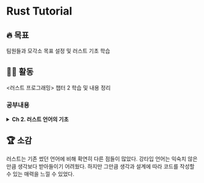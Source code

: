 # Rust Tutorial

## 🔥 목표

팀원들과 모각소 목표 설정 및 러스트 기초 학습

## 👨‍💻 활동

<러스트 프로그래밍> 챕터 2 학습 및 내용 정리

### 공부내용

<details>
<summary><b>Ch 2. 러스트 언어의 기초</b></summary>

![rust](https://www.rust-lang.org/static/images/rust-logo-blk.svg)

### 문법 개요

- fn 키워드로 함수 선언
- `main()`에서 시작
  - 인자가 없고 어떤 값도 반환하지 않음
- Lexical scope는 중괄호로 정의
- let을 사용하여 변수 바인딩
  - 변수는 기본적으로 불변 항목
  - 읽기 전용
- statement는 세미콜론으로 끝냄
- 컴파일러에 특정 데이터 타입을 지정 가능
  - 컴파일러가 사용자 대신 고유한 타입을 추론할 수 없을 때 이 작업이 필요
- 숫자 리터럴에는 타입 애너테이션을 넣을 수 있음
- 숫자 리터럴 내에서 밑줄 사용 가능
- !가 붙은 함수 형식(`println!()`)은 값이 아닌 코드를 반환하는 매크로
- 문자열은 작은따옴표 대신 큰따옴표를 사용
  - 작은따옴표는 char
- 문자열을 형식화할 때 자리 표시자로 {}를 사용
- 얇은 화살표(->)는 반환 타입을 나타냄
- mut 키워드를 써서 가변 참조로 사용

### 숫자

- 타입 간 변환은 언제나 명시적으로 일어남
- 러스트의 수는 메서드를 가질 수 있음
  - ex) `24.5_f32.round()`
- 이진수, 팔진수, 십육진수로도 정수 리터럴 정의 가능
- i8, i16, i32, i64, i128처럼 크기에따라 데이터 타입 사용
  - 부호 있는 정수(i)는 양의 정수뿐 아니라 음의 정수도 나타냄
  - 부호 없는 정수(u)는 양의 정수만 나타날 수 있지만, 부호 있는 정수에 비해 2배까지 큰 수를 나타냄
  - 부동 소수점 타입(f)은 무한대, 음의 무한대, '수가 아님(not a number, NaN)'값을 표시하는 특수한 비트 패텬이 있는 실수를 나타냄

### 명시적 수명 애너테이션

```rust
fn add_with_lifetimes<'a, 'b>(i: &'a i32, j: &'b i32) -> i32 {
    *i + *j
}

fn main() {
    let res = add_with_lifetimes(&10, &20);
    println!("{}", res);
}
```

- `<'a, 'b>`는 두 개의 수명 변수 `'a` 와 `'b`를 `add_with_lifetimes()` 범위 안에 선언
- `i: &'a i32`는 tnaud qustn `'a`를 `i`의 수명으로 바인드함
  - 매개 변수 `i`는 수명 `a`를 가지는 `i32` 타입의 참조
  - 러스트의 안전 검사는 모든 데이터 접근 시도가 유효한지 확인하는 수명 시스템(lifetime system)에 토대를 둠
  - 주어진 수명에 바인딩된 모든 값은 해당 수명에 바인딩된 다른 값들의 마지막 접근이 끝날 때까지 지속되어야 함

### 제네릭 함수

```rust
use std::ops::Add;
use std::time::Duration;

fn add<T: Add<Output = T>>(i: T, j: T) -> T {
    i + j
}

fn main() {
    let floats = add(1.2, 3.4);
    let ints = add(10, 20);
    let durations = add(Duration::new(5, 0), Duration::new(10, 0));

    println!("{}", floats);
    println!("{}", ints);
    println!("{:?}", durations);
}

```

- 특정 타입 대신 대문자가 있으면 제네릭 타입을 의미
  - 상당한 코드 재사용이 가능

</details>

## 🏆 소감

러스트는 기존 썼던 언어에 비해 확연히 다른 점들이 많았다. 강타입 언어는 익숙치 않은 만큼 생각보다 받아들이기 어려웠다. 하지만 그만큼 생각과 설계에 따라 코드를 작성할 수 있는 매력을 느낄 수 있었다.
